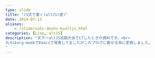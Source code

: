 ```yaml
---
type: slide
title: "(S式で書く(altJS)達)"
date: 2014-07-13
aliases:
    - /slide/sshi-deshu-kualtjs.html
categories: [Lisp, altJS]
description: "天下一altJS武闘大会でLTしたときの資料です。<br>
元々はorg-modeでEmacsで発表してましたがこのブログに載せる為に変換しました。
"
---
```

<section data-markdown
    data-separator="\n\n"
    data-vertical="\n\n"
    data-notes="^Note:">
<script type="text/template">
# (S式で書く(altJS)達)
<2014-06-08 日>  
κeen(@blackenedgold)  
天下一altJS武闘会(#tenka1altJS)  
@渋谷プライムプラザ四階

## 自己紹介
 + κeen
 + 東大数学科の4年生
 + Twit : @blackenedgold
 + Github : KeenS
 + Blog : [κeenのHappy Hacκing Blog](http://KeenS.github.io/)
 + Shibuya.lispにいます。(2014-06〜運営になりました)
 + Lisp, Ruby, OCaml, Shell Scriptあたりを書きます

## お品書き
 - (ボツ) Shen.js
 - (ボツ) Embedable Common Lisp with Emscripten
 - (ボツ) Picrin with Emscripten
 - (ボツ) オレオレaltJSの作り方の話
 - ParenScript

## Shen.js
Shenの公式ページより

  + パターンマッチ
  + λ計算ベース
  + マクロ
  + 遅延評価も可能
  + 静的型検査
  + 関数的なPrologの統合
  + ビルトインコンパイラコンパイラ

これのJS実装もある。

## 例
```lisp
(define factorial
  0 -> 1
  X -> (* X (factorial (- X 1))))
```

そもそもaltJSじゃない…

ボツ

## ECL with Emscripten
  + ANSI Common Lisp準拠のCommon Lisp処理系
  + LispをコンパイルしてCを吐く
  + Emscriptenでコンパイルすれば…

`#include <ecl/ecl-cmp.h>`
が悪さをしてコンパイル出来ない

ボツ

##  picrin
  + R7RS small準拠を目指すScheme処理系
  + R7RS準拠の中では唯一Emscriptenで
    コンパイル出来るらしい
  + SDLもEmscriptenで動くらしいから
    組み合わせればウハウハじゃね？

コンパイル出来ない…
( `va_args` は64bit x Clang3.3では
コンパイル出来ないとか言われる。回避策も効かない)

ボツ

##  オレオレaltJSの作り方の話
escodegenを使う
```javascript
{
    type: 'BinaryExpression',
    operator: '+',
    left: { type: 'Literal', value: 40 },
    right: { type: 'Literal', value: 2 }
}
→40 + 2
```

オレオレaltJS(S式)  
 ↓ read  
リスト  
 ↓ 変換  (find-file "~/Lisp/translate.lisp")  
リスト  
 ↓ cl-json  
JSON  
 ↓ escodegen  
JS

escodegenのドキュメントがあんまりない…

ボツ

## ParenScript
  + Common Lisp製
  + Weblocks(WAF)に採用されるなどの実績/伝統
  + Common LispのサブセットをJSにコンパイル
  + 実際はCommon Lispのマクロなので
    Common Lispに組み込んで使える
  + ランタイムライブラリは必要ない
  + Lispを無理矢理変換するというより
    LispっぽくJSを書ける感じ

### 例
~/Lisp/parenscript.lisp

 + `(@ obj property)` でプロパティ参照
 + `(chain obj function/property)` でメソッドチェーン
など

以上
</script>
</section>
